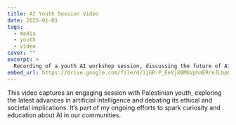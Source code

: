 ```yaml
---
title: AI Youth Session Video
date: 2025-01-01
tags:
  - media
  - youth
  - video
cover: ""
excerpt: >
  Recording of a youth AI workshop session, discussing the future of AI and its impact on society.
embed_url: https://drive.google.com/file/d/1jGR-P_EeVjXBMkVphaERreJLbpORcQu0/preview
---
```


This video captures an engaging session with Palestinian youth, exploring the latest advances in artificial intelligence and debating its ethical and societal implications. It’s part of my ongoing efforts to spark curiosity and education about AI in our communities.
